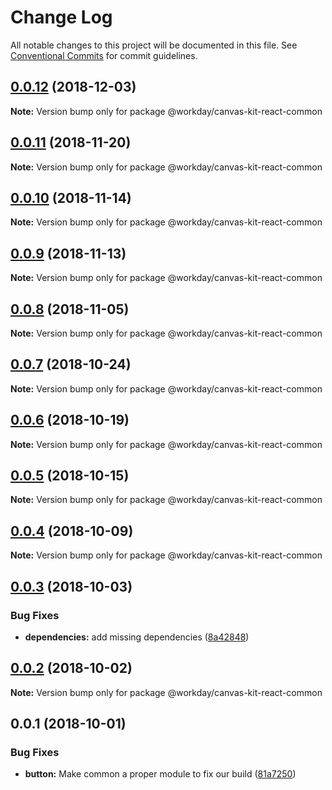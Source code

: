 # Change Log

All notable changes to this project will be documented in this file.
See [Conventional Commits](https://conventionalcommits.org) for commit guidelines.

<a name="0.0.12"></a>
## [0.0.12](https://ghe.megaleo.com/design/canvas-kit-react/tree/master/modules/canvas-kit-react-common/compare/@workday/canvas-kit-react-common@0.0.11...@workday/canvas-kit-react-common@0.0.12) (2018-12-03)




**Note:** Version bump only for package @workday/canvas-kit-react-common

<a name="0.0.11"></a>
## [0.0.11](https://ghe.megaleo.com/design/canvas-kit-react/tree/master/modules/canvas-kit-react-common/compare/@workday/canvas-kit-react-common@0.0.10...@workday/canvas-kit-react-common@0.0.11) (2018-11-20)




**Note:** Version bump only for package @workday/canvas-kit-react-common

<a name="0.0.10"></a>
## [0.0.10](https://ghe.megaleo.com/design/canvas-kit-react/tree/master/modules/canvas-kit-react-common/compare/@workday/canvas-kit-react-common@0.0.9...@workday/canvas-kit-react-common@0.0.10) (2018-11-14)




**Note:** Version bump only for package @workday/canvas-kit-react-common

<a name="0.0.9"></a>
## [0.0.9](https://ghe.megaleo.com/design/canvas-kit-react/tree/master/modules/canvas-kit-react-common/compare/@workday/canvas-kit-react-common@0.0.8...@workday/canvas-kit-react-common@0.0.9) (2018-11-13)




**Note:** Version bump only for package @workday/canvas-kit-react-common

<a name="0.0.8"></a>
## [0.0.8](https://ghe.megaleo.com/design/canvas-kit-react/tree/master/modules/canvas-kit-react-common/compare/@workday/canvas-kit-react-common@0.0.7...@workday/canvas-kit-react-common@0.0.8) (2018-11-05)




**Note:** Version bump only for package @workday/canvas-kit-react-common

<a name="0.0.7"></a>
## [0.0.7](https://ghe.megaleo.com/design/canvas-kit-react/tree/master/modules/canvas-kit-react-common/compare/@workday/canvas-kit-react-common@0.0.6...@workday/canvas-kit-react-common@0.0.7) (2018-10-24)




**Note:** Version bump only for package @workday/canvas-kit-react-common

<a name="0.0.6"></a>
## [0.0.6](https://ghe.megaleo.com/design/canvas-kit-react/tree/master/modules/canvas-kit-react-common/compare/@workday/canvas-kit-react-common@0.0.5...@workday/canvas-kit-react-common@0.0.6) (2018-10-19)




**Note:** Version bump only for package @workday/canvas-kit-react-common

<a name="0.0.5"></a>
## [0.0.5](https://ghe.megaleo.com/design/canvas-kit-react/tree/master/modules/canvas-kit-react-common/compare/@workday/canvas-kit-react-common@0.0.4...@workday/canvas-kit-react-common@0.0.5) (2018-10-15)




**Note:** Version bump only for package @workday/canvas-kit-react-common

<a name="0.0.4"></a>
## [0.0.4](https://ghe.megaleo.com/design/canvas-kit-react/tree/master/modules/canvas-kit-react-common/compare/@workday/canvas-kit-react-common@0.0.3...@workday/canvas-kit-react-common@0.0.4) (2018-10-09)




**Note:** Version bump only for package @workday/canvas-kit-react-common

<a name="0.0.3"></a>
## [0.0.3](https://ghe.megaleo.com/design/canvas-kit-react/tree/master/modules/canvas-kit-react-common/compare/@workday/canvas-kit-react-common@0.0.2...@workday/canvas-kit-react-common@0.0.3) (2018-10-03)


### Bug Fixes

* **dependencies:** add missing dependencies ([8a42848](https://ghe.megaleo.com/design/canvas-kit-react/tree/master/modules/canvas-kit-react-common/commits/8a42848))




<a name="0.0.2"></a>
## [0.0.2](https://ghe.megaleo.com/design/canvas-kit-react/tree/master/modules/canvas-kit-react-common/compare/@workday/canvas-kit-react-common@0.0.1...@workday/canvas-kit-react-common@0.0.2) (2018-10-02)




**Note:** Version bump only for package @workday/canvas-kit-react-common

<a name="0.0.1"></a>
## 0.0.1 (2018-10-01)


### Bug Fixes

* **button:** Make common a proper module to fix our build ([81a7250](https://ghe.megaleo.com/design/canvas-kit-react/tree/master/modules/canvas-kit-react-common/commits/81a7250))
